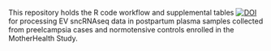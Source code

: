This repository holds the R code workflow and supplemental tables [![DOI](https://zenodo.org/badge/DOI/10.5281/zenodo.16554664.svg)](https://doi.org/10.5281/zenodo.16554664) for processing EV sncRNAseq data in postpartum plasma samples collected from preelcampsia cases and normotensive controls enrolled in the MotherHealth Study.
